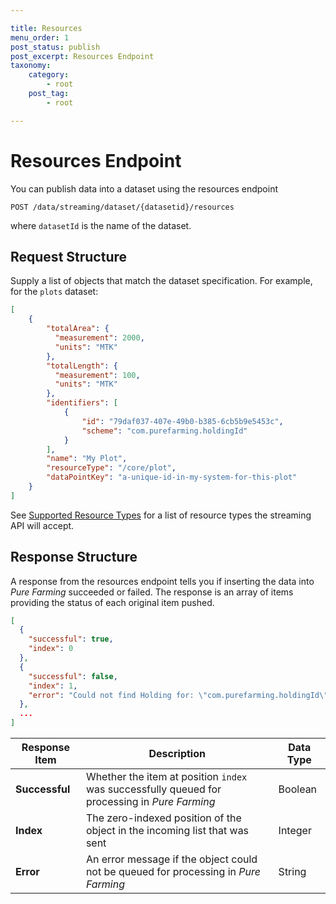 ```yaml
---

title: Resources
menu_order: 1
post_status: publish
post_excerpt: Resources Endpoint
taxonomy:
    category:
        - root
    post_tag:
        - root

---
```



# Resources Endpoint
You can publish data into a dataset using the resources endpoint

```
POST /data/streaming/dataset/{datasetid}/resources
```
where `datasetId` is the name of the dataset.


## Request Structure
Supply a list of objects that match the dataset specification. For example, for the `plots` dataset:

```json
[
    {
        "totalArea": {
          "measurement": 2000,
          "units": "MTK"
        },
        "totalLength": {
          "measurement": 100,
          "units": "MTK" 
        },
        "identifiers": [
            {
                "id": "79daf037-407e-49b0-b385-6cb5b9e5453c",
                "scheme": "com.purefarming.holdingId"  
            }
        ],
        "name": "My Plot",
        "resourceType": "/core/plot",
        "dataPointKey": "a-unique-id-in-my-system-for-this-plot"
    }
]
```

See [Supported Resource Types](/streaming-api/index.md#supported-resource-types) for a list of resource types the streaming API will accept.


## Response Structure
A response from the resources endpoint tells you if inserting the data into *Pure Farming* succeeded or failed. The response is an array of items providing the status of each original item pushed.

```json
[
  {
    "successful": true,
    "index": 0
  },
  {
    "successful": false,
    "index": 1,
    "error": "Could not find Holding for: \"com.purefarming.holdingId\":\"79daf037-407e-49b0-b385-6cb5b9e5453c\""
  },
  ...
]
```

| Response Item | Description | Data Type |
| ------------- | ----------- | --------- |
| **Successful** | Whether the item at position `index` was successfully queued for processing in _Pure Farming_ | Boolean |
| **Index** | The zero-indexed position of the object in the incoming list that was sent | Integer |
| **Error** | An error message if the object could not be queued for processing in _Pure Farming_ | String |

